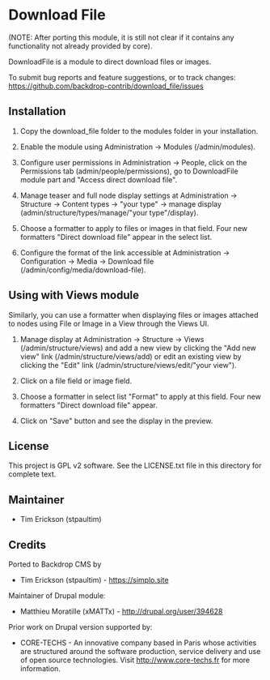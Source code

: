 Download File
=============

(NOTE: After porting this module, it is still not clear if it contains any
functionality not already provided by core). 

DownloadFile is a module to direct download files or images.

To submit bug reports and feature suggestions, or to track changes:
  https://github.com/backdrop-contrib/download_file/issues

Installation
------------
  
1) Copy the download_file folder to the modules folder in your installation.

2) Enable the module using Administration -> Modules (/admin/modules).

3) Configure user permissions in Administration -> People, click on the 
   Permissions tab (admin/people/permissions), go to DownloadFile module part 
   and "Access direct download file".
  
4) Manage teaser and full node display settings at Administration -> Structure 
   -> Content types -> "your type" -> manage display 
   (admin/structure/types/manage/"your type"/display).
  
5) Choose a formatter to apply to files or images in that field. Four new 
   formatters "Direct download file" appear in the select list.

6) Configure the format of the link accessible at Administration -> 
   Configuration -> Media -> Download file (/admin/config/media/download-file).

Using with Views module
-----------------------
Similarly, you can use a formatter when displaying files or images attached to
nodes using File or Image in a View through the Views UI.

1) Manage display at Administration -> Structure -> Views 
   (/admin/structure/views) and add a new view by clicking the "Add new view" 
   link (/admin/structure/views/add) or edit an existing view by clicking the 
   "Edit" link (/admin/structure/views/edit/"your view").

2) Click on a file field or image field.

3) Choose a formatter in select list "Format" to apply at this field. Four new 
   formatters "Direct download file" appear.

4) Click on "Save" button and see the display in the preview.

License
-------

This project is GPL v2 software. See the LICENSE.txt file in this directory for
complete text.

Maintainer
----------

* Tim Erickson (stpaultim)

Credits
-------

Ported to Backdrop CMS by
* Tim Erickson (stpaultim) - https://simplo.site

Maintainer of Drupal module:
* Matthieu Moratille (xMATTx) - http://drupal.org/user/394628

Prior work on Drupal version supported by:
* CORE-TECHS - An innovative company based in Paris whose activities are structured around
  the software production, service delivery and use of open source technologies. 
  Visit http://www.core-techs.fr for more information.

